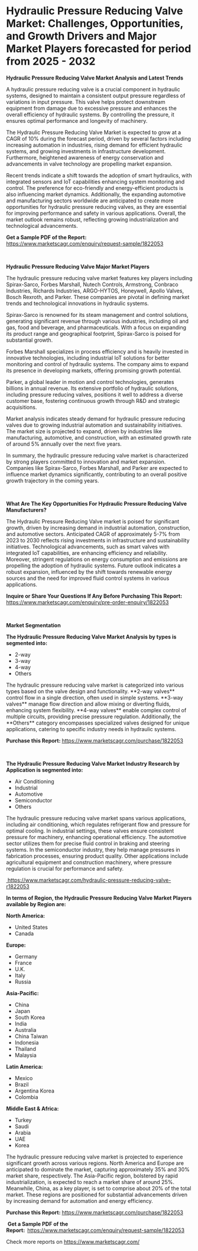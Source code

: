 <p><h1>Hydraulic Pressure Reducing Valve Market: Challenges, Opportunities, and Growth Drivers and Major Market Players forecasted for period from 2025 - 2032</h1></p><p><strong>Hydraulic Pressure Reducing Valve Market Analysis and Latest Trends</strong></p>
<p><p>A hydraulic pressure reducing valve is a crucial component in hydraulic systems, designed to maintain a consistent output pressure regardless of variations in input pressure. This valve helps protect downstream equipment from damage due to excessive pressure and enhances the overall efficiency of hydraulic systems. By controlling the pressure, it ensures optimal performance and longevity of machinery.</p><p>The Hydraulic Pressure Reducing Valve Market is expected to grow at a CAGR of 10% during the forecast period, driven by several factors including increasing automation in industries, rising demand for efficient hydraulic systems, and growing investments in infrastructure development. Furthermore, heightened awareness of energy conservation and advancements in valve technology are propelling market expansion. </p><p>Recent trends indicate a shift towards the adoption of smart hydraulics, with integrated sensors and IoT capabilities enhancing system monitoring and control. The preference for eco-friendly and energy-efficient products is also influencing market dynamics. Additionally, the expanding automotive and manufacturing sectors worldwide are anticipated to create more opportunities for hydraulic pressure reducing valves, as they are essential for improving performance and safety in various applications. Overall, the market outlook remains robust, reflecting growing industrialization and technological advancements.</p></p>
<p><strong>Get a Sample PDF of the Report:&nbsp;</strong> <a href="https://www.marketscagr.com/enquiry/request-sample/1822053?utm_campaign=3277&utm_medium=2&utm_source=Github&utm_content=ia&utm_term=09042025&utm_id=hydraulic-pressure-reducing-valve">https://www.marketscagr.com/enquiry/request-sample/1822053</a></p>
<p>&nbsp;</p>
<p><strong>Hydraulic Pressure Reducing Valve Major Market Players</strong></p>
<p><p>The hydraulic pressure reducing valve market features key players including Spirax-Sarco, Forbes Marshall, Nutech Controls, Armstrong, Conbraco Industries, Richards Industries, ARGO-HYTOS, Honeywell, Apollo Valves, Bosch Rexroth, and Parker. These companies are pivotal in defining market trends and technological innovations in hydraulic systems.</p><p>Spirax-Sarco is renowned for its steam management and control solutions, generating significant revenue through various industries, including oil and gas, food and beverage, and pharmaceuticals. With a focus on expanding its product range and geographical footprint, Spirax-Sarco is poised for substantial growth.</p><p>Forbes Marshall specializes in process efficiency and is heavily invested in innovative technologies, including industrial IoT solutions for better monitoring and control of hydraulic systems. The company aims to expand its presence in developing markets, offering promising growth potential.</p><p>Parker, a global leader in motion and control technologies, generates billions in annual revenue. Its extensive portfolio of hydraulic solutions, including pressure reducing valves, positions it well to address a diverse customer base, fostering continuous growth through R&D and strategic acquisitions.</p><p>Market analysis indicates steady demand for hydraulic pressure reducing valves due to growing industrial automation and sustainability initiatives. The market size is projected to expand, driven by industries like manufacturing, automotive, and construction, with an estimated growth rate of around 5% annually over the next five years.</p><p>In summary, the hydraulic pressure reducing valve market is characterized by strong players committed to innovation and market expansion. Companies like Spirax-Sarco, Forbes Marshall, and Parker are expected to influence market dynamics significantly, contributing to an overall positive growth trajectory in the coming years.</p></p>
<p>&nbsp;</p>
<p><strong>What Are The Key Opportunities For Hydraulic Pressure Reducing Valve Manufacturers?</strong></p>
<p><p>The Hydraulic Pressure Reducing Valve market is poised for significant growth, driven by increasing demand in industrial automation, construction, and automotive sectors. Anticipated CAGR of approximately 5-7% from 2023 to 2030 reflects rising investments in infrastructure and sustainability initiatives. Technological advancements, such as smart valves with integrated IoT capabilities, are enhancing efficiency and reliability. Moreover, stringent regulations on energy consumption and emissions are propelling the adoption of hydraulic systems. Future outlook indicates a robust expansion, influenced by the shift towards renewable energy sources and the need for improved fluid control systems in various applications.</p></p>
<p><strong>Inquire or Share Your Questions If Any Before Purchasing This Report:</strong> <a href="https://www.marketscagr.com/enquiry/pre-order-enquiry/1822053?utm_campaign=3277&utm_medium=2&utm_source=Github&utm_content=ia&utm_term=09042025&utm_id=hydraulic-pressure-reducing-valve">https://www.marketscagr.com/enquiry/pre-order-enquiry/1822053</a></p>
<p>&nbsp;</p>
<p><strong>Market Segmentation</strong></p>
<p><strong>The Hydraulic Pressure Reducing Valve Market Analysis by types is segmented into:</strong></p>
<p><ul><li>2-way</li><li>3-way</li><li>4-way</li><li>Others</li></ul></p>
<p><p>The hydraulic pressure reducing valve market is categorized into various types based on the valve design and functionality. **2-way valves** control flow in a single direction, often used in simple systems. **3-way valves** manage flow direction and allow mixing or diverting fluids, enhancing system flexibility. **4-way valves** enable complex control of multiple circuits, providing precise pressure regulation. Additionally, the **Others** category encompasses specialized valves designed for unique applications, catering to specific industry needs in hydraulic systems.</p></p>
<p><strong>Purchase this Report:&nbsp;</strong><a href="https://www.marketscagr.com/purchase/1822053?utm_campaign=3277&utm_medium=2&utm_source=Github&utm_content=ia&utm_term=09042025&utm_id=hydraulic-pressure-reducing-valve">https://www.marketscagr.com/purchase/1822053</a></p>
<p>&nbsp;</p>
<p><strong>The Hydraulic Pressure Reducing Valve Market Industry Research by Application is segmented into:</strong></p>
<p><ul><li>Air Conditioning</li><li>Industrial</li><li>Automotive</li><li>Semiconductor</li><li>Others</li></ul></p>
<p><p>The hydraulic pressure reducing valve market spans various applications, including air conditioning, which regulates refrigerant flow and pressure for optimal cooling. In industrial settings, these valves ensure consistent pressure for machinery, enhancing operational efficiency. The automotive sector utilizes them for precise fluid control in braking and steering systems. In the semiconductor industry, they help manage pressures in fabrication processes, ensuring product quality. Other applications include agricultural equipment and construction machinery, where pressure regulation is crucial for performance and safety.</p></p>
<p><a href="https://www.marketscagr.com/hydraulic-pressure-reducing-valve-r1822053?utm_campaign=3277&utm_medium=2&utm_source=Github&utm_content=ia&utm_term=09042025&utm_id=hydraulic-pressure-reducing-valve">&nbsp;https://www.marketscagr.com/hydraulic-pressure-reducing-valve-r1822053</a></p>
<p><strong>In terms of Region, the Hydraulic Pressure Reducing Valve Market Players available by Region are:</strong></p>
<p>
    <p> <strong> North America: </strong>
        <ul>
            <li>United States</li>
            <li>Canada</li>
        </ul>
        </p> 
    <p> <strong> Europe: </strong>
        <ul>
            <li>Germany</li>
            <li>France</li>
            <li>U.K.</li>
            <li>Italy</li>
            <li>Russia</li>
        </ul>
        </p> 
    <p> <strong> Asia-Pacific: </strong>
        <ul>
            <li>China</li>
            <li>Japan</li>
            <li>South Korea</li>
            <li>India</li>
            <li>Australia</li>
            <li>China Taiwan</li>
            <li>Indonesia</li>
            <li>Thailand</li>
            <li>Malaysia</li>
        </ul>
        </p> 
    <p> <strong> Latin America: </strong>
        <ul>
            <li>Mexico</li>
            <li>Brazil</li>
            <li>Argentina Korea</li>
            <li>Colombia</li>
        </ul>
        </p> 
    <p> <strong> Middle East & Africa: </strong>
        <ul>
            <li>Turkey</li>
            <li>Saudi</li>
            <li>Arabia</li>
            <li>UAE</li>
            <li>Korea</li>
        </ul>
    </p>
    </p>
<p><p>The hydraulic pressure reducing valve market is projected to experience significant growth across various regions. North America and Europe are anticipated to dominate the market, capturing approximately 35% and 30% market share, respectively. The Asia-Pacific region, bolstered by rapid industrialization, is expected to reach a market share of around 25%. Meanwhile, China, as a key player, is set to comprise about 20% of the total market. These regions are positioned for substantial advancements driven by increasing demand for automation and energy efficiency.</p></p>
<p><strong>Purchase this Report: </strong><a href="https://www.marketscagr.com/purchase/1822053?utm_campaign=3277&utm_medium=2&utm_source=Github&utm_content=ia&utm_term=09042025&utm_id=hydraulic-pressure-reducing-valve">https://www.marketscagr.com/purchase/1822053</a></p>
<p>&nbsp;<strong>Get a Sample PDF of the Report:&nbsp;&nbsp;</strong><a href="https://www.marketscagr.com/enquiry/request-sample/1822053?utm_campaign=3277&utm_medium=2&utm_source=Github&utm_content=ia&utm_term=09042025&utm_id=hydraulic-pressure-reducing-valve">https://www.marketscagr.com/enquiry/request-sample/1822053</a></p>
<p><strong></strong></p>
<p>Check more reports on <a href="https://www.marketscagr.com/?utm_campaign=3277&utm_medium=2&utm_source=Github&utm_content=ia&utm_term=09042025&utm_id=hydraulic-pressure-reducing-valve">https://www.marketscagr.com/</a></p>